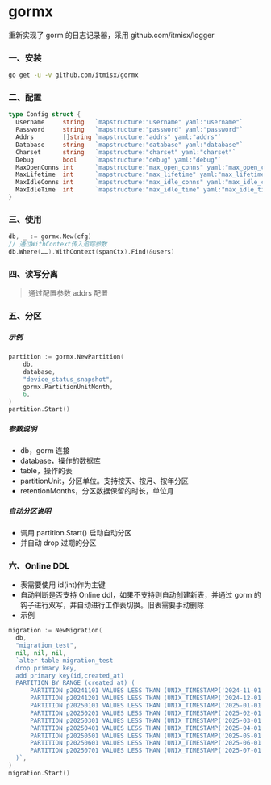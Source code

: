 # gormx

重新实现了 gorm 的日志记录器，采用 github.com/itmisx/logger

### 一、安装

```bash
go get -u -v github.com/itmisx/gormx
```

### 二、配置

```go
type Config struct {
  Username     string   `mapstructure:"username" yaml:"username"`             // 用户名
  Password     string   `mapstructure:"password" yaml:"password"`             // 密码
  Addrs        []string `mapstructure:"addrs" yaml:"addrs"`                   // 连接地址(host:port),Addrs[0]为. master，其余为slave
  Database     string   `mapstructure:"database" yaml:"database"`             // 要连接的数据库
  Charset      string   `mapstructure:"charset" yaml:"charset"`               // 字符集
  Debug        bool     `mapstructure:"debug" yaml:"debug"`                   // 是否开启调试模式
  MaxOpenConns int      `mapstructure:"max_open_conns" yaml:"max_open_conns"` // 设置数据库的最大打开连接数
  MaxLifetime  int      `mapstructure:"max_lifetime" yaml:"max_lifetime"`     // 设置连接可以重用的最长时间(单位：秒)
  MaxIdleConns int      `mapstructure:"max_idle_conns" yaml:"max_idle_conns"` // 设置空闲连接池中的最大连接数
  MaxIdleTime  int      `mapstructure:"max_idle_time" yaml:"max_idle_time"`   // 设置空闲连接池中的最大连接数
}
```

### 三、使用

```go
db, _ := gormx.New(cfg)
// 通过WithContext传入追踪参数
db.Where(……).WithContext(spanCtx).Find(&users)
```

### 四、读写分离

> 通过配置参数 addrs 配置

### 五、分区

##### 示例

```go
partition := gormx.NewPartition(
    db,
    database,
    "device_status_snapshot",
    gormx.PartitionUnitMonth,
    6,
)
partition.Start()
```

##### 参数说明

- db，gorm 连接
- database，操作的数据库
- table，操作的表
- partitionUnit，分区单位。支持按天、按月、按年分区
- retentionMonths，分区数据保留的时长，单位月

##### 自动分区说明

- 调用 partition.Start() 启动自动分区
- 并自动 drop 过期的分区

### 六、Online DDL

- 表需要使用 id(int)作为主键
- 自动判断是否支持 Online ddl，如果不支持则自动创建新表，并通过 gorm 的钩子进行双写，并自动进行工作表切换。旧表需要手动删除
- 示例
```go
migration := NewMigration(
  db,
  "migration_test",
  nil, nil, nil,
  `alter table migration_test
  drop primary key,
  add primary key(id,created_at)
  PARTITION BY RANGE (created_at) (
      PARTITION p20241101 VALUES LESS THAN (UNIX_TIMESTAMP('2024-11-01')),
      PARTITION p20241201 VALUES LESS THAN (UNIX_TIMESTAMP('2024-12-01')),
      PARTITION p20250101 VALUES LESS THAN (UNIX_TIMESTAMP('2025-01-01')),
      PARTITION p20250201 VALUES LESS THAN (UNIX_TIMESTAMP('2025-02-01')),
      PARTITION p20250301 VALUES LESS THAN (UNIX_TIMESTAMP('2025-03-01')),
      PARTITION p20250401 VALUES LESS THAN (UNIX_TIMESTAMP('2025-04-01')),
      PARTITION p20250501 VALUES LESS THAN (UNIX_TIMESTAMP('2025-05-01')),
      PARTITION p20250601 VALUES LESS THAN (UNIX_TIMESTAMP('2025-06-01')),
      PARTITION p20250701 VALUES LESS THAN (UNIX_TIMESTAMP('2025-07-01'))
  )`,
)
migration.Start()
```
